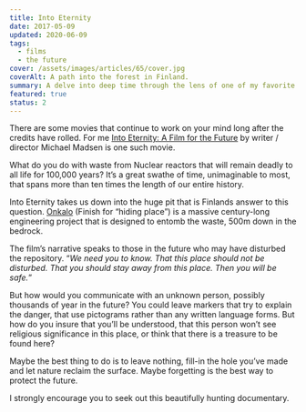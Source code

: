 ```yaml
---
title: Into Eternity
date: 2017-05-09
updated: 2020-06-09
tags:
  - films
  - the future
cover: /assets/images/articles/65/cover.jpg
coverAlt: A path into the forest in Finland.
summary: A delve into deep time through the lens of one of my favorite films
featured: true
status: 2
---
```


There are some movies that continue to work on your mind long after the credits have rolled. For me [Into Eternity: A Film for the Future](//www.imdb.com/title/tt1194612/) by writer / director Michael Madsen is one such movie. 

What do you do with waste from Nuclear reactors that will remain deadly to all life for 100,000 years? It’s a great swathe of time, unimaginable to most, that spans more than ten times the length of our entire history. 

Into Eternity takes us down into the huge pit that is Finlands answer to this question. [Onkalo](//www.posiva.fi/en/final_disposal/onkalo#.WRFu31MrImI) (Finish for “hiding place”) is a massive century-long engineering project that is designed to entomb the waste, 500m down in the bedrock. 

The film’s narrative speaks to those in the future who may have disturbed the repository. “_We need you to know. That this place should not be disturbed. That you should stay away from this place. Then you will be safe._”

But how would you communicate with an unknown person, possibly thousands of year in the future? You could leave markers that try to explain the danger, that use pictograms rather than any written language forms. But how do you insure that you’ll be understood, that this person won’t see religious significance in this place, or think that there is a treasure to be found here? 

Maybe the best thing to do is to leave nothing, fill-in the hole you’ve made and let nature reclaim the surface. Maybe forgetting is the best way to protect the future.

I strongly encourage you to seek out this beautifully hunting documentary. 

